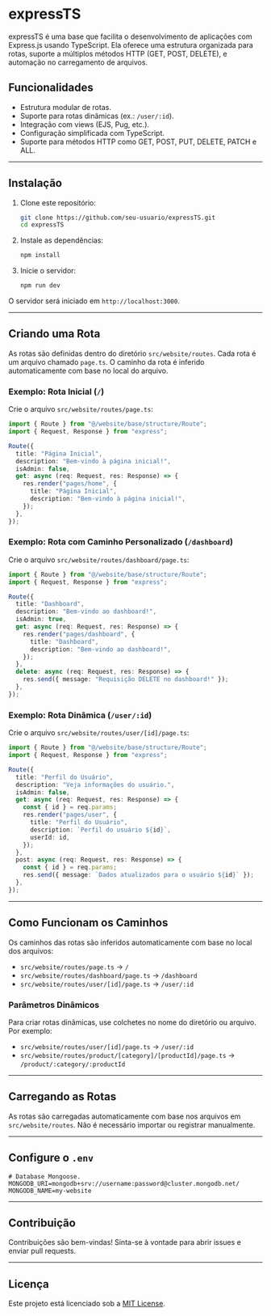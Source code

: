 # expressTS

expressTS é uma base que facilita o desenvolvimento de aplicações com Express.js usando TypeScript. Ela oferece uma estrutura organizada para rotas, suporte a múltiplos métodos HTTP (GET, POST, DELETE), e automação no carregamento de arquivos.

## Funcionalidades
- Estrutura modular de rotas.
- Suporte para rotas dinâmicas (ex.: `/user/:id`).
- Integração com views (EJS, Pug, etc.).
- Configuração simplificada com TypeScript.
- Suporte para métodos HTTP como GET, POST, PUT, DELETE, PATCH e ALL.

---

## Instalação

1. Clone este repositório:
   ```bash
   git clone https://github.com/seu-usuario/expressTS.git
   cd expressTS
   ```

2. Instale as dependências:
   ```bash
   npm install
   ```

3. Inicie o servidor:
   ```bash
   npm run dev
   ```

O servidor será iniciado em `http://localhost:3000`.

---

## Criando uma Rota

As rotas são definidas dentro do diretório `src/website/routes`. Cada rota é um arquivo chamado `page.ts`. O caminho da rota é inferido automaticamente com base no local do arquivo.

### Exemplo: Rota Inicial (`/`)
Crie o arquivo `src/website/routes/page.ts`:

```typescript
import { Route } from "@/website/base/structure/Route";
import { Request, Response } from "express";

Route({
  title: "Página Inicial",
  description: "Bem-vindo à página inicial!",
  isAdmin: false,
  get: async (req: Request, res: Response) => {
    res.render("pages/home", {
      title: "Página Inicial",
      description: "Bem-vindo à página inicial!",
    });
  },
});
```

### Exemplo: Rota com Caminho Personalizado (`/dashboard`)
Crie o arquivo `src/website/routes/dashboard/page.ts`:

```typescript
import { Route } from "@/website/base/structure/Route";
import { Request, Response } from "express";

Route({
  title: "Dashboard",
  description: "Bem-vindo ao dashboard!",
  isAdmin: true,
  get: async (req: Request, res: Response) => {
    res.render("pages/dashboard", {
      title: "Dashboard",
      description: "Bem-vindo ao dashboard!",
    });
  },
  delete: async (req: Request, res: Response) => {
    res.send({ message: "Requisição DELETE no dashboard!" });
  },
});
```

### Exemplo: Rota Dinâmica (`/user/:id`)
Crie o arquivo `src/website/routes/user/[id]/page.ts`:

```typescript
import { Route } from "@/website/base/structure/Route";
import { Request, Response } from "express";

Route({
  title: "Perfil do Usuário",
  description: "Veja informações do usuário.",
  isAdmin: false,
  get: async (req: Request, res: Response) => {
    const { id } = req.params;
    res.render("pages/user", {
      title: "Perfil do Usuário",
      description: `Perfil do usuário ${id}`,
      userId: id,
    });
  },
  post: async (req: Request, res: Response) => {
    const { id } = req.params;
    res.send({ message: `Dados atualizados para o usuário ${id}` });
  },
});
```

---

## Como Funcionam os Caminhos

Os caminhos das rotas são inferidos automaticamente com base no local dos arquivos:

- `src/website/routes/page.ts` → `/`
- `src/website/routes/dashboard/page.ts` → `/dashboard`
- `src/website/routes/user/[id]/page.ts` → `/user/:id`

### Parâmetros Dinâmicos
Para criar rotas dinâmicas, use colchetes no nome do diretório ou arquivo. Por exemplo:

- `src/website/routes/user/[id]/page.ts` → `/user/:id`
- `src/website/routes/product/[category]/[productId]/page.ts` → `/product/:category/:productId`

---

## Carregando as Rotas
As rotas são carregadas automaticamente com base nos arquivos em `src/website/routes`. Não é necessário importar ou registrar manualmente.

---

## Configure o `.env`

```.env
# Database Mongoose.
MONGODB_URI=mongodb+srv://username:password@cluster.mongodb.net/
MONGODB_NAME=my-website
```
---

## Contribuição
Contribuições são bem-vindas! Sinta-se à vontade para abrir issues e enviar pull requests.

---

## Licença
Este projeto está licenciado sob a [MIT License](LICENSE).
